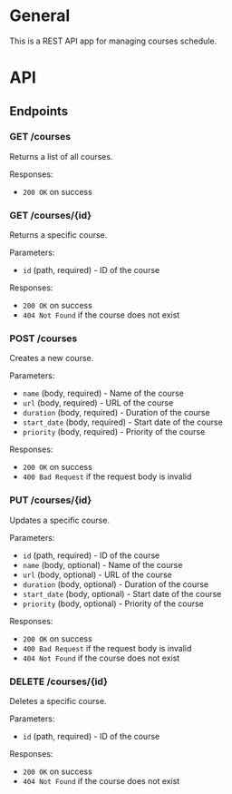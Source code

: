 # General 

This is a REST API app for managing courses schedule.

# API

## Endpoints

### GET /courses

Returns a list of all courses.

Responses:

- `200 OK` on success

### GET /courses/{id}

Returns a specific course.

Parameters:

- `id` (path, required) - ID of the course

Responses:

- `200 OK` on success
- `404 Not Found` if the course does not exist

### POST /courses

Creates a new course.

Parameters:

- `name` (body, required) - Name of the course
- `url` (body, required) - URL of the course
- `duration` (body, required) - Duration of the course
- `start_date` (body, required) - Start date of the course
- `priority` (body, required) - Priority of the course

Responses:

- `200 OK` on success
- `400 Bad Request` if the request body is invalid

### PUT /courses/{id}

Updates a specific course.

Parameters:

- `id` (path, required) - ID of the course
- `name` (body, optional) - Name of the course
- `url` (body, optional) - URL of the course
- `duration` (body, optional) - Duration of the course
- `start_date` (body, optional) - Start date of the course
- `priority` (body, optional) - Priority of the course

Responses:

- `200 OK` on success
- `400 Bad Request` if the request body is invalid
- `404 Not Found` if the course does not exist

### DELETE /courses/{id}

Deletes a specific course.

Parameters:

- `id` (path, required) - ID of the course

Responses:

- `200 OK` on success
- `404 Not Found` if the course does not exist